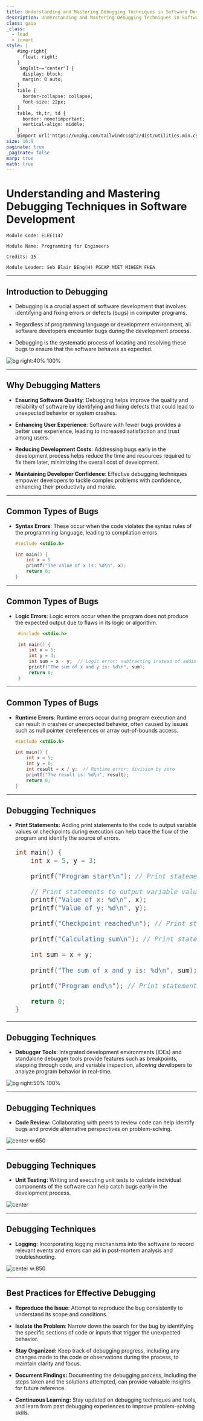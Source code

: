 ```yaml
---
title: Understanding and Mastering Debugging Techniques in Software Development
description: Understanding and Mastering Debugging Techniques in Software Development
class: gaia
_class:
  - lead
  - invert
style: |
    #img-right{
      float: right;
    }
     img[alt~="center"] {
      display: block;
      margin: 0 auto;
    }
    table {
      border-collapse: collapse;
      font-size: 22px;
    }
    table, th,tr, td {
      border: none!important;
      vertical-align: middle;
    }
    @import url('https://unpkg.com/tailwindcss@^2/dist/utilities.min.css');
size: 16:9
paginate: true
_paginate: false
marp: true
math: true
---
```


# Understanding and Mastering Debugging Techniques in Software Development

    Module Code: ELEE1147
    
    Module Name: Programming for Engineers

    Credits: 15

    Module Leader: Seb Blair BEng(H) PGCAP MIET MIHEEM FHEA

---


## Introduction to Debugging

- Debugging is a crucial aspect of software development that involves identifying and fixing errors or defects (bugs) in computer programs. 

- Regardless of programming language or development environment, all software developers encounter bugs during the development process. 

- Debugging is the systematic process of locating and resolving these bugs to ensure that the software behaves as expected.

![bg right:40% 100%](../../figures/debugginMemeOne.jpg)

----

## Why Debugging Matters

- **Ensuring Software Quality**: Debugging helps improve the quality and reliability of software by identifying and fixing defects that could lead to unexpected behavior or system crashes.

- **Enhancing User Experience**: Software with fewer bugs provides a better user experience, leading to increased satisfaction and trust among users.

- **Reducing Development Costs**: Addressing bugs early in the development process helps reduce the time and resources required to fix them later, minimizing the overall cost of development.

- **Maintaining Developer Confidence**: Effective debugging techniques empower developers to tackle complex problems with confidence, enhancing their productivity and morale.

------

## Common Types of Bugs

- **Syntax Errors**: These occur when the code violates the syntax rules of the programming language, leading to compilation errors.

    ```c
    #include <stdio.h>

    int main() {
        int x = 5
        printf("The value of x is: %d\n", x);
        return 0;
    }
    ```

----

## Common Types of Bugs

- **Logic Errors**: Logic errors occur when the program does not produce the expected output due to flaws in its logic or algorithm.

   ```c
    #include <stdio.h>

    int main() {
        int x = 5;
        int y = 3;
        int sum = x - y;  // Logic error: subtracting instead of adding
        printf("The sum of x and y is: %d\n", sum);
        return 0;
    }
   ```


----

## Common Types of Bugs


- **Runtime Errors**: Runtime errors occur during program execution and can result in crashes or unexpected behavior, often caused by issues such as null pointer dereferences or array out-of-bounds access.

    ```c
    #include <stdio.h>

    int main() {
        int x = 5;
        int y = 0;
        int result = x / y;  // Runtime error: division by zero
        printf("The result is: %d\n", result);
        return 0;
    }
    ```

----

## Debugging Techniques

- **Print Statements:** Adding print statements to the code to output variable values or checkpoints during execution can help trace the flow of the program and identify the source of errors.

    <div style="font-size:20px">

    ```c
    int main() {
        int x = 5, y = 3;

        printf("Program start\n"); // Print statement to indicate the start of the program

        // Print statements to output variable values
        printf("Value of x: %d\n", x);
        printf("Value of y: %d\n", y);

        printf("Checkpoint reached\n"); // Print statement to indicate a checkpoint

        printf("Calculating sum\n"); // Print statement to perform a calculation

        int sum = x + y;

        printf("The sum of x and y is: %d\n", sum); // Print statement to output the result

        printf("Program end\n"); // Print statement to indicate the end of the program

        return 0;
    }
    ```
    </div>

----

## Debugging Techniques

- **Debugger Tools:** Integrated development environments (IDEs) and standalone debugger tools provide features such as breakpoints, stepping through code, and variable inspection, allowing developers to analyze program behavior in real-time.

![bg right:50% 100%](../../figures/debuggingTool.png)


----

## Debugging Techniques

- **Code Review:** Collaborating with peers to review code can help identify bugs and provide alternative perspectives on problem-solving.

![center w:650](../../figures/codeReview.PNG)

----

## Debugging Techniques

- **Unit Testing:** Writing and executing unit tests to validate individual components of the software can help catch bugs early in the development process.

![center](../../figures/unitTesting.png)

----

## Debugging Techniques

- **Logging:** Incorporating logging mechanisms into the software to record relevant events and errors can aid in post-mortem analysis and troubleshooting.

![center w:850](../../figures/logging.jpg)

----------

## Best Practices for Effective Debugging

- **Reproduce the Issue**: Attempt to reproduce the bug consistently to understand its scope and conditions.

- **Isolate the Problem**: Narrow down the search for the bug by identifying the specific sections of code or inputs that trigger the unexpected behavior.

- **Stay Organized:** Keep track of debugging progress, including any changes made to the code or observations during the process, to maintain clarity and focus.

- **Document Findings:** Documenting the debugging process, including the steps taken and the solutions attempted, can provide valuable insights for future reference.

- **Continuous Learning:** Stay updated on debugging techniques and tools, and learn from past debugging experiences to improve problem-solving skills.